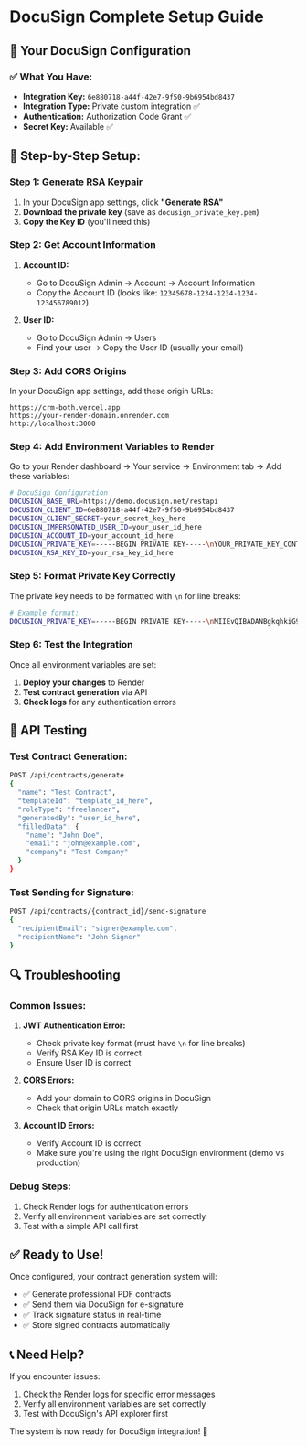 # DocuSign Complete Setup Guide

## 🎯 Your DocuSign Configuration

### **✅ What You Have:**
- **Integration Key:** `6e880718-a44f-42e7-9f50-9b6954bd8437`
- **Integration Type:** Private custom integration ✅
- **Authentication:** Authorization Code Grant ✅
- **Secret Key:** Available ✅

## 🔧 **Step-by-Step Setup:**

### **Step 1: Generate RSA Keypair**
1. In your DocuSign app settings, click **"Generate RSA"**
2. **Download the private key** (save as `docusign_private_key.pem`)
3. **Copy the Key ID** (you'll need this)

### **Step 2: Get Account Information**
1. **Account ID:** 
   - Go to DocuSign Admin → Account → Account Information
   - Copy the Account ID (looks like: `12345678-1234-1234-1234-123456789012`)

2. **User ID:**
   - Go to DocuSign Admin → Users
   - Find your user → Copy the User ID (usually your email)

### **Step 3: Add CORS Origins**
In your DocuSign app settings, add these origin URLs:
```
https://crm-both.vercel.app
https://your-render-domain.onrender.com
http://localhost:3000
```

### **Step 4: Add Environment Variables to Render**

Go to your Render dashboard → Your service → Environment tab → Add these variables:

```bash
# DocuSign Configuration
DOCUSIGN_BASE_URL=https://demo.docusign.net/restapi
DOCUSIGN_CLIENT_ID=6e880718-a44f-42e7-9f50-9b6954bd8437
DOCUSIGN_CLIENT_SECRET=your_secret_key_here
DOCUSIGN_IMPERSONATED_USER_ID=your_user_id_here
DOCUSIGN_ACCOUNT_ID=your_account_id_here
DOCUSIGN_PRIVATE_KEY=-----BEGIN PRIVATE KEY-----\nYOUR_PRIVATE_KEY_CONTENT_HERE\n-----END PRIVATE KEY-----
DOCUSIGN_RSA_KEY_ID=your_rsa_key_id_here
```

### **Step 5: Format Private Key Correctly**

The private key needs to be formatted with `\n` for line breaks:

```bash
# Example format:
DOCUSIGN_PRIVATE_KEY=-----BEGIN PRIVATE KEY-----\nMIIEvQIBADANBgkqhkiG9w0BAQEFAASCBKcwggSjAgEAAoIBAQC...\n-----END PRIVATE KEY-----
```

### **Step 6: Test the Integration**

Once all environment variables are set:

1. **Deploy your changes** to Render
2. **Test contract generation** via API
3. **Check logs** for any authentication errors

## 🚀 **API Testing**

### **Test Contract Generation:**
```bash
POST /api/contracts/generate
{
  "name": "Test Contract",
  "templateId": "template_id_here",
  "roleType": "freelancer",
  "generatedBy": "user_id_here",
  "filledData": {
    "name": "John Doe",
    "email": "john@example.com",
    "company": "Test Company"
  }
}
```

### **Test Sending for Signature:**
```bash
POST /api/contracts/{contract_id}/send-signature
{
  "recipientEmail": "signer@example.com",
  "recipientName": "John Signer"
}
```

## 🔍 **Troubleshooting**

### **Common Issues:**

1. **JWT Authentication Error:**
   - Check private key format (must have `\n` for line breaks)
   - Verify RSA Key ID is correct
   - Ensure User ID is correct

2. **CORS Errors:**
   - Add your domain to CORS origins in DocuSign
   - Check that origin URLs match exactly

3. **Account ID Errors:**
   - Verify Account ID is correct
   - Make sure you're using the right DocuSign environment (demo vs production)

### **Debug Steps:**
1. Check Render logs for authentication errors
2. Verify all environment variables are set correctly
3. Test with a simple API call first

## ✅ **Ready to Use!**

Once configured, your contract generation system will:
- ✅ Generate professional PDF contracts
- ✅ Send them via DocuSign for e-signature
- ✅ Track signature status in real-time
- ✅ Store signed contracts automatically

## 📞 **Need Help?**

If you encounter issues:
1. Check the Render logs for specific error messages
2. Verify all environment variables are set correctly
3. Test with DocuSign's API explorer first

The system is now ready for DocuSign integration! 🎉
